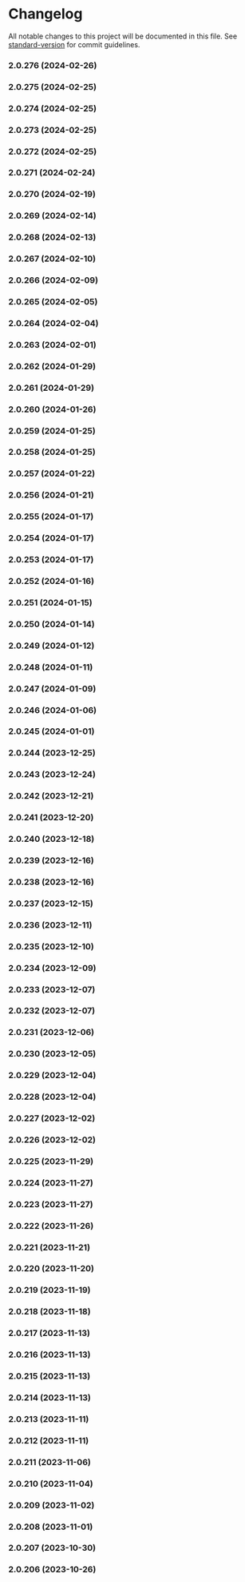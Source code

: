 # Changelog

All notable changes to this project will be documented in this file. See [standard-version](https://github.com/conventional-changelog/standard-version) for commit guidelines.

### 2.0.276 (2024-02-26)

### 2.0.275 (2024-02-25)

### 2.0.274 (2024-02-25)

### 2.0.273 (2024-02-25)

### 2.0.272 (2024-02-25)

### 2.0.271 (2024-02-24)

### 2.0.270 (2024-02-19)

### 2.0.269 (2024-02-14)

### 2.0.268 (2024-02-13)

### 2.0.267 (2024-02-10)

### 2.0.266 (2024-02-09)

### 2.0.265 (2024-02-05)

### 2.0.264 (2024-02-04)

### 2.0.263 (2024-02-01)

### 2.0.262 (2024-01-29)

### 2.0.261 (2024-01-29)

### 2.0.260 (2024-01-26)

### 2.0.259 (2024-01-25)

### 2.0.258 (2024-01-25)

### 2.0.257 (2024-01-22)

### 2.0.256 (2024-01-21)

### 2.0.255 (2024-01-17)

### 2.0.254 (2024-01-17)

### 2.0.253 (2024-01-17)

### 2.0.252 (2024-01-16)

### 2.0.251 (2024-01-15)

### 2.0.250 (2024-01-14)

### 2.0.249 (2024-01-12)

### 2.0.248 (2024-01-11)

### 2.0.247 (2024-01-09)

### 2.0.246 (2024-01-06)

### 2.0.245 (2024-01-01)

### 2.0.244 (2023-12-25)

### 2.0.243 (2023-12-24)

### 2.0.242 (2023-12-21)

### 2.0.241 (2023-12-20)

### 2.0.240 (2023-12-18)

### 2.0.239 (2023-12-16)

### 2.0.238 (2023-12-16)

### 2.0.237 (2023-12-15)

### 2.0.236 (2023-12-11)

### 2.0.235 (2023-12-10)

### 2.0.234 (2023-12-09)

### 2.0.233 (2023-12-07)

### 2.0.232 (2023-12-07)

### 2.0.231 (2023-12-06)

### 2.0.230 (2023-12-05)

### 2.0.229 (2023-12-04)

### 2.0.228 (2023-12-04)

### 2.0.227 (2023-12-02)

### 2.0.226 (2023-12-02)

### 2.0.225 (2023-11-29)

### 2.0.224 (2023-11-27)

### 2.0.223 (2023-11-27)

### 2.0.222 (2023-11-26)

### 2.0.221 (2023-11-21)

### 2.0.220 (2023-11-20)

### 2.0.219 (2023-11-19)

### 2.0.218 (2023-11-18)

### 2.0.217 (2023-11-13)

### 2.0.216 (2023-11-13)

### 2.0.215 (2023-11-13)

### 2.0.214 (2023-11-13)

### 2.0.213 (2023-11-11)

### 2.0.212 (2023-11-11)

### 2.0.211 (2023-11-06)

### 2.0.210 (2023-11-04)

### 2.0.209 (2023-11-02)

### 2.0.208 (2023-11-01)

### 2.0.207 (2023-10-30)

### 2.0.206 (2023-10-26)

